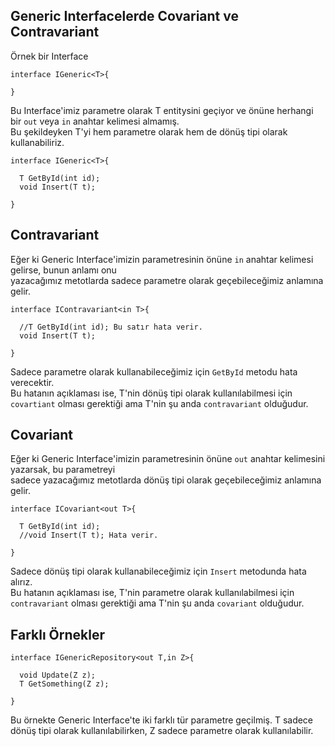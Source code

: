 
## Generic Interfacelerde Covariant ve Contravariant

Örnek bir Interface
```
interface IGeneric<T>{

}
```
Bu Interface'imiz parametre olarak T entitysini geçiyor ve önüne herhangi bir ``` out ``` veya ``` in ``` anahtar kelimesi almamış.<br>
Bu şekildeyken T'yi hem parametre olarak hem de dönüş tipi olarak kullanabiliriz.

```
interface IGeneric<T>{

  T GetById(int id);
  void Insert(T t);

}
```

## Contravariant 
Eğer ki Generic Interface'imizin parametresinin önüne ``` in ``` anahtar kelimesi gelirse, bunun anlamı onu <br>
yazacağımız metotlarda sadece parametre olarak geçebileceğimiz anlamına gelir.

```
interface IContravariant<in T>{

  //T GetById(int id); Bu satır hata verir.
  void Insert(T t);

}
```
Sadece parametre olarak kullanabileceğimiz için ``` GetById ``` metodu hata verecektir. <br>
Bu hatanın açıklaması ise, T'nin dönüş tipi olarak kullanılabilmesi için ``` covartiant ``` olması gerektiği ama T'nin şu anda ``` contravariant ``` olduğudur.

## Covariant 
Eğer ki Generic Interface'imizin parametresinin önüne ``` out ``` anahtar kelimesini yazarsak, bu parametreyi <br>
sadece yazacağımız metotlarda dönüş tipi olarak geçebileceğimiz anlamına gelir.

```
interface ICovariant<out T>{
  
  T GetById(int id);
  //void Insert(T t); Hata verir.
  
}
```
Sadece dönüş tipi olarak kullanabileceğimiz için ``` Insert ``` metodunda hata alırız. <br>
Bu hatanın açıklaması ise, T'nin parametre olarak kullanılabilmesi için ``` contravariant ``` olması gerektiği ama T'nin şu anda ``` covariant ``` olduğudur.


## Farklı Örnekler

```
interface IGenericRepository<out T,in Z>{
   
  void Update(Z z);
  T GetSomething(Z z);
  
}
```

Bu örnekte Generic Interface'te iki farklı tür parametre geçilmiş. T sadece dönüş tipi olarak kullanılabilirken, Z sadece parametre olarak kullanılabilir.






